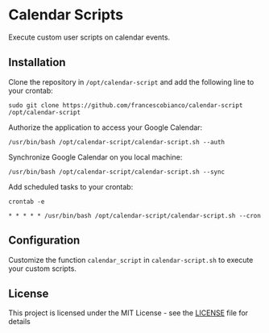 # Calendar Scripts

Execute custom user scripts on calendar events.

## Installation

Clone the repository in `/opt/calendar-script` and add the following line to your crontab:

```shell
sudo git clone https://github.com/francescobianco/calendar-script /opt/calendar-script
```

Authorize the application to access your Google Calendar:

```shell
/usr/bin/bash /opt/calendar-script/calendar-script.sh --auth
```

Synchronize Google Calendar on you local machine:

```shell
/usr/bin/bash /opt/calendar-script/calendar-script.sh --sync
```

Add scheduled tasks to your crontab:

```shell
crontab -e
```

```crontab
* * * * * /usr/bin/bash /opt/calendar-script/calendar-script.sh --cron 
```

## Configuration

Customize the function `calendar_script` in `calendar-script.sh` to execute your custom scripts.

## License

This project is licensed under the MIT License - see the [LICENSE](LICENSE) file for details
